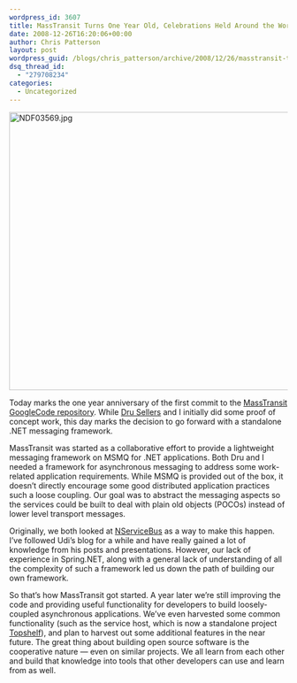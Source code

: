 ```yaml
---
wordpress_id: 3607
title: MassTransit Turns One Year Old, Celebrations Held Around the World
date: 2008-12-26T16:20:06+00:00
author: Chris Patterson
layout: post
wordpress_guid: /blogs/chris_patterson/archive/2008/12/26/masstransit-turns-one-year-old-celebrations-held-around-the-world.aspx
dsq_thread_id:
  - "279708234"
categories:
  - Uncategorized
---
```

<img src="http://blog.phatboyg.com/wp-content/uploads/2008/12/ndf03569.jpg" alt="NDF03569.jpg" border="0" width="640" height="503" />

Today marks the one year anniversary of the first commit to the [MassTransit GoogleCode repository](http://code.google.com/p/masstransit/). While [Dru Sellers](http://blog.acuriousmind.com/) and I initially did some proof of concept work, this day marks the decision to go forward with a standalone .NET messaging framework.

MassTransit was started as a collaborative effort to provide a lightweight messaging framework on MSMQ for .NET applications. Both Dru and I needed a framework for asynchronous messaging to address some work-related application requirements. While MSMQ is provided out of the box, it doesn&#8217;t directly encourage some good distributed application practices such a loose coupling. Our goal was to abstract the messaging aspects so the services could be built to deal with plain old objects (POCOs) instead of lower level transport messages.

Originally, we both looked at [NServiceBus](http://www.nservicebus.com/) as a way to make this happen. I&#8217;ve followed Udi&#8217;s blog for a while and have really gained a lot of knowledge from his posts and presentations. However, our lack of experience in Spring.NET, along with a general lack of understanding of all the complexity of such a framework led us down the path of building our own framework.

So that&#8217;s how MassTransit got started. A year later we&#8217;re still improving the code and providing useful functionality for developers to build loosely-coupled asynchronous applications. We&#8217;ve even harvested some common functionality (such as the service host, which is now a standalone project [Topshelf](http://code.google.com/p/topshelf/)), and plan to harvest out some additional features in the near future. The great thing about building open source software is the cooperative nature &#8212; even on similar projects. We all learn from each other and build that knowledge into tools that other developers can use and learn from as well.